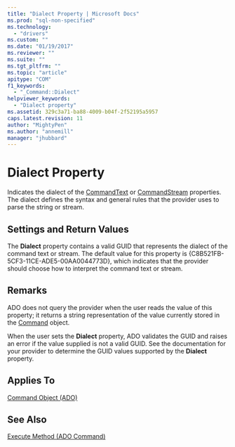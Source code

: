 ```yaml
---
title: "Dialect Property | Microsoft Docs"
ms.prod: "sql-non-specified"
ms.technology:
  - "drivers"
ms.custom: ""
ms.date: "01/19/2017"
ms.reviewer: ""
ms.suite: ""
ms.tgt_pltfrm: ""
ms.topic: "article"
apitype: "COM"
f1_keywords: 
  - "_Command::Dialect"
helpviewer_keywords: 
  - "Dialect property"
ms.assetid: 329c3a71-ba88-4009-b04f-2f52195a5957
caps.latest.revision: 11
author: "MightyPen"
ms.author: "annemill"
manager: "jhubbard"
---
```

# Dialect Property
Indicates the dialect of the [CommandText](../../../ado/reference/ado-api/commandtext-property-ado.md) or [CommandStream](../../../ado/reference/ado-api/commandstream-property-ado.md) properties. The dialect defines the syntax and general rules that the provider uses to parse the string or stream.  
  
## Settings and Return Values  
 The **Dialect** property contains a valid GUID that represents the dialect of the command text or stream. The default value for this property is {C8B521FB-5CF3-11CE-ADE5-00AA0044773D}, which indicates that the provider should choose how to interpret the command text or stream.  
  
## Remarks  
 ADO does not query the provider when the user reads the value of this property; it returns a string representation of the value currently stored in the [Command](../../../ado/reference/ado-api/command-object-ado.md) object.  
  
 When the user sets the **Dialect** property, ADO validates the GUID and raises an error if the value supplied is not a valid GUID. See the documentation for your provider to determine the GUID values supported by the **Dialect** property.  
  
## Applies To  
 [Command Object (ADO)](../../../ado/reference/ado-api/command-object-ado.md)  
  
## See Also  
 [Execute Method (ADO Command)](../../../ado/reference/ado-api/execute-method-ado-command.md)